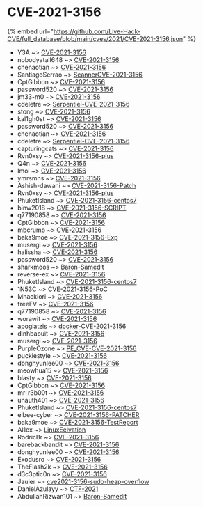 # CVE-2021-3156
{% embed url="https://github.com/Live-Hack-CVE/full_database/blob/main/cves/2021/CVE-2021-3156.json" %}

* Y3A ~> [CVE-2021-3156](https://www.alice-snow.ru/2021/database/cve-2021-3156/cve-2021-3156-y3a)
* nobodyatall648 ~> [CVE-2021-3156](https://www.alice-snow.ru/2021/database/cve-2021-3156/cve-2021-3156-nobodyatall648)
* chenaotian ~> [CVE-2021-3156](https://www.alice-snow.ru/2021/database/cve-2021-3156/cve-2021-3156-chenaotian)
* SantiagoSerrao ~> [ScannerCVE-2021-3156](https://www.alice-snow.ru/2021/database/cve-2021-3156/scannercve-2021-3156-santiagoserrao)
* CptGibbon ~> [CVE-2021-3156](https://www.alice-snow.ru/2021/database/cve-2021-3156/cve-2021-3156-cptgibbon)
* password520 ~> [CVE-2021-3156](https://www.alice-snow.ru/2021/database/cve-2021-3156/cve-2021-3156-password520)
* jm33-m0 ~> [CVE-2021-3156](https://www.alice-snow.ru/2021/database/cve-2021-3156/cve-2021-3156-jm33-m0)
* cdeletre ~> [Serpentiel-CVE-2021-3156](https://www.alice-snow.ru/2021/database/cve-2021-3156/serpentiel-cve-2021-3156-cdeletre)
* stong ~> [CVE-2021-3156](https://www.alice-snow.ru/2021/database/cve-2021-3156/cve-2021-3156-stong)
* kal1gh0st ~> [CVE-2021-3156](https://www.alice-snow.ru/2021/database/cve-2021-3156/cve-2021-3156-kal1gh0st)
* password520 ~> [CVE-2021-3156](https://www.alice-snow.ru/2021/database/cve-2021-3156/cve-2021-3156-password520)
* chenaotian ~> [CVE-2021-3156](https://www.alice-snow.ru/2021/database/cve-2021-3156/cve-2021-3156-chenaotian)
* cdeletre ~> [Serpentiel-CVE-2021-3156](https://www.alice-snow.ru/2021/database/cve-2021-3156/serpentiel-cve-2021-3156-cdeletre)
* capturingcats ~> [CVE-2021-3156](https://www.alice-snow.ru/2021/database/cve-2021-3156/cve-2021-3156-capturingcats)
* Rvn0xsy ~> [CVE-2021-3156-plus](https://www.alice-snow.ru/2021/database/cve-2021-3156/cve-2021-3156-plus-rvn0xsy)
* Q4n ~> [CVE-2021-3156](https://www.alice-snow.ru/2021/database/cve-2021-3156/cve-2021-3156-q4n)
* lmol ~> [CVE-2021-3156](https://www.alice-snow.ru/2021/database/cve-2021-3156/cve-2021-3156-lmol)
* ymrsmns ~> [CVE-2021-3156](https://www.alice-snow.ru/2021/database/cve-2021-3156/cve-2021-3156-ymrsmns)
* Ashish-dawani ~> [CVE-2021-3156-Patch](https://www.alice-snow.ru/2021/database/cve-2021-3156/cve-2021-3156-patch-ashish-dawani)
* Rvn0xsy ~> [CVE-2021-3156-plus](https://www.alice-snow.ru/2021/database/cve-2021-3156/cve-2021-3156-plus-rvn0xsy)
* PhuketIsland ~> [CVE-2021-3156-centos7](https://www.alice-snow.ru/2021/database/cve-2021-3156/cve-2021-3156-centos7-phuketisland)
* binw2018 ~> [CVE-2021-3156-SCRIPT](https://www.alice-snow.ru/2021/database/cve-2021-3156/cve-2021-3156-script-binw2018)
* q77190858 ~> [CVE-2021-3156](https://www.alice-snow.ru/2021/database/cve-2021-3156/cve-2021-3156-q77190858)
* CptGibbon ~> [CVE-2021-3156](https://www.alice-snow.ru/2021/database/cve-2021-3156/cve-2021-3156-cptgibbon)
* mbcrump ~> [CVE-2021-3156](https://www.alice-snow.ru/2021/database/cve-2021-3156/cve-2021-3156-mbcrump)
* baka9moe ~> [CVE-2021-3156-Exp](https://www.alice-snow.ru/2021/database/cve-2021-3156/cve-2021-3156-exp-baka9moe)
* musergi ~> [CVE-2021-3156](https://www.alice-snow.ru/2021/database/cve-2021-3156/cve-2021-3156-musergi)
* halissha ~> [CVE-2021-3156](https://www.alice-snow.ru/2021/database/cve-2021-3156/cve-2021-3156-halissha)
* password520 ~> [CVE-2021-3156](https://www.alice-snow.ru/2021/database/cve-2021-3156/cve-2021-3156-password520)
* sharkmoos ~> [Baron-Samedit](https://www.alice-snow.ru/2021/database/cve-2021-3156/baron-samedit-sharkmoos)
* reverse-ex ~> [CVE-2021-3156](https://www.alice-snow.ru/2021/database/cve-2021-3156/cve-2021-3156-reverse-ex)
* PhuketIsland ~> [CVE-2021-3156-centos7](https://www.alice-snow.ru/2021/database/cve-2021-3156/cve-2021-3156-centos7-phuketisland)
* 1N53C ~> [CVE-2021-3156-PoC](https://www.alice-snow.ru/2021/database/cve-2021-3156/cve-2021-3156-poc-1n53c)
* Mhackiori ~> [CVE-2021-3156](https://www.alice-snow.ru/2021/database/cve-2021-3156/cve-2021-3156-mhackiori)
* freeFV ~> [CVE-2021-3156](https://www.alice-snow.ru/2021/database/cve-2021-3156/cve-2021-3156-freefv)
* q77190858 ~> [CVE-2021-3156](https://www.alice-snow.ru/2021/database/cve-2021-3156/cve-2021-3156-q77190858)
* worawit ~> [CVE-2021-3156](https://www.alice-snow.ru/2021/database/cve-2021-3156/cve-2021-3156-worawit)
* apogiatzis ~> [docker-CVE-2021-3156](https://www.alice-snow.ru/2021/database/cve-2021-3156/docker-cve-2021-3156-apogiatzis)
* dinhbaouit ~> [CVE-2021-3156](https://www.alice-snow.ru/2021/database/cve-2021-3156/cve-2021-3156-dinhbaouit)
* musergi ~> [CVE-2021-3156](https://www.alice-snow.ru/2021/database/cve-2021-3156/cve-2021-3156-musergi)
* PurpleOzone ~> [PE_CVE-CVE-2021-3156](https://www.alice-snow.ru/2021/database/cve-2021-3156/pe_cve-cve-2021-3156-purpleozone)
* puckiestyle ~> [CVE-2021-3156](https://www.alice-snow.ru/2021/database/cve-2021-3156/cve-2021-3156-puckiestyle)
* donghyunlee00 ~> [CVE-2021-3156](https://www.alice-snow.ru/2021/database/cve-2021-3156/cve-2021-3156-donghyunlee00)
* meowhua15 ~> [CVE-2021-3156](https://www.alice-snow.ru/2021/database/cve-2021-3156/cve-2021-3156-meowhua15)
* blasty ~> [CVE-2021-3156](https://www.alice-snow.ru/2021/database/cve-2021-3156/cve-2021-3156-blasty)
* CptGibbon ~> [CVE-2021-3156](https://www.alice-snow.ru/2021/database/cve-2021-3156/cve-2021-3156-cptgibbon)
* mr-r3b00t ~> [CVE-2021-3156](https://www.alice-snow.ru/2021/database/cve-2021-3156/cve-2021-3156-mr-r3b00t)
* unauth401 ~> [CVE-2021-3156](https://www.alice-snow.ru/2021/database/cve-2021-3156/cve-2021-3156-unauth401)
* PhuketIsland ~> [CVE-2021-3156-centos7](https://www.alice-snow.ru/2021/database/cve-2021-3156/cve-2021-3156-centos7-phuketisland)
* elbee-cyber ~> [CVE-2021-3156-PATCHER](https://www.alice-snow.ru/2021/database/cve-2021-3156/cve-2021-3156-patcher-elbee-cyber)
* baka9moe ~> [CVE-2021-3156-TestReport](https://www.alice-snow.ru/2021/database/cve-2021-3156/cve-2021-3156-testreport-baka9moe)
* Al1ex ~> [LinuxEelvation](https://www.alice-snow.ru/2021/database/cve-2021-3156/linuxeelvation-al1ex)
* RodricBr ~> [CVE-2021-3156](https://www.alice-snow.ru/2021/database/cve-2021-3156/cve-2021-3156-rodricbr)
* barebackbandit ~> [CVE-2021-3156](https://www.alice-snow.ru/2021/database/cve-2021-3156/cve-2021-3156-barebackbandit)
* donghyunlee00 ~> [CVE-2021-3156](https://www.alice-snow.ru/2021/database/cve-2021-3156/cve-2021-3156-donghyunlee00)
* Exodusro ~> [CVE-2021-3156](https://www.alice-snow.ru/2021/database/cve-2021-3156/cve-2021-3156-exodusro)
* TheFlash2k ~> [CVE-2021-3156](https://www.alice-snow.ru/2021/database/cve-2021-3156/cve-2021-3156-theflash2k)
* d3c3ptic0n ~> [CVE-2021-3156](https://www.alice-snow.ru/2021/database/cve-2021-3156/cve-2021-3156-d3c3ptic0n)
* Jauler ~> [cve2021-3156-sudo-heap-overflow](https://www.alice-snow.ru/2021/database/cve-2021-3156/cve2021-3156-sudo-heap-overflow-jauler)
* DanielAzulayy ~> [CTF-2021](https://www.alice-snow.ru/2021/database/cve-2021-3156/ctf-2021-danielazulayy)
* AbdullahRizwan101 ~> [Baron-Samedit](https://www.alice-snow.ru/2021/database/cve-2021-3156/baron-samedit-abdullahrizwan101)
